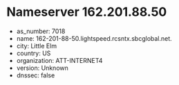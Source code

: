 # Nameserver 162.201.88.50

* as_number: 7018
* name: 162-201-88-50.lightspeed.rcsntx.sbcglobal.net.
* city: Little Elm
* country: US
* organization: ATT-INTERNET4
* version: Unknown
* dnssec: false

